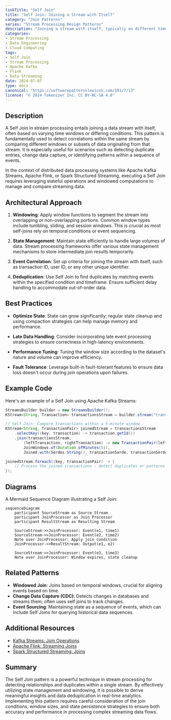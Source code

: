 ```yaml
---
linkTitle: "Self Join"
title: "Self Join: Joining a Stream with Itself"
category: "Join Patterns"
series: "Stream Processing Design Patterns"
description: "Joining a stream with itself, typically on different time windows or conditions."
categories:
- Stream Processing
- Data Engineering
- Cloud Computing
tags:
- Self Join
- Stream Processing
- Apache Kafka
- Flink
- Data Streaming
date: 2024-07-07
type: docs
canonical: "https://softwarepatternslexicon.com/101/7/13"
license: "© 2024 Tokenizer Inc. CC BY-NC-SA 4.0"
---
```



## Description

A Self Join in stream processing entails joining a data stream with itself, often based on varying time windows or differing conditions. This pattern is fundamentally used to detect correlations within the same stream by comparing different windows or subsets of data originating from that stream. It is especially useful for scenarios such as detecting duplicate entries, change data capture, or identifying patterns within a sequence of events.

In the context of distributed data processing systems like Apache Kafka Streams, Apache Flink, or Spark Structured Streaming, executing a Self Join requires leveraging stateful operations and windowed computations to manage and compare streaming data.

## Architectural Approach

1. **Windowing**: Apply window functions to segment the stream into overlapping or non-overlapping portions. Common window types include tumbling, sliding, and session windows. This is crucial as most self-joins rely on temporal conditions or event sequencing.

2. **State Management**: Maintain state efficiently to handle large volumes of data. Stream processing frameworks offer various state management mechanisms to store intermediate join results temporarily.

3. **Event Correlation**: Set up criteria for joining the stream with itself, such as transaction ID, user ID, or any other unique identifier.

4. **Deduplication**: Use Self Join to find duplicates by matching events within the specified condition and timeframe. Ensure sufficient delay handling to accommodate out-of-order data.

## Best Practices

- **Optimize State**: State can grow significantly; regular state cleanup and using compaction strategies can help manage memory and performance.

- **Late Data Handling**: Consider incorporating late event processing strategies to ensure correctness in high-latency environments.

- **Performance Tuning**: Tuning the window size according to the dataset's nature and volume can improve efficiency.

- **Fault Tolerance**: Leverage built-in fault-tolerant features to ensure data loss doesn't occur during join operations upon failures.

## Example Code

Here's an example of a Self Join using Apache Kafka Streams:

```java
StreamsBuilder builder = new StreamsBuilder();
KStream<String, Transaction> transactionsStream = builder.stream("transactions-topic");

// Self Join: Compare transactions within a 5-minute window
KStream<String, TransactionPair> joinedStream = transactionsStream
    .selectKey((key, transaction) -> transaction.getId())
    .join(transactionsStream,
        (leftTransaction, rightTransaction) -> new TransactionPair(leftTransaction, rightTransaction),
        JoinWindows.of(Duration.ofMinutes(5)),
        Joined.with(Serdes.String(), transactionSerde, transactionSerde));

joinedStream.foreach((key, transactionPair) -> {
    // Process the joined transactions - detect duplicates or patterns
});
```

## Diagrams

A Mermaid Sequence Diagram illustrating a Self Join:

```mermaid
sequenceDiagram
    participant SourceStream as Source Stream
    participant JoinProcessor as Join Processor
    participant ResultStream as Resulting Stream

    SourceStream->>JoinProcessor: Event(e1, time1)
    SourceStream->>JoinProcessor: Event(e2, time2)
    Note over JoinProcessor: Apply join condition
    JoinProcessor->>ResultStream: Output(e1, e2)

    SourceStream->>JoinProcessor: Event(e3, time3)
    Note over JoinProcessor: Window expires, state cleanup
```

## Related Patterns

- **Windowed Join**: Joins based on temporal windows, crucial for aligning events based on time.
- **Change Data Capture (CDC)**: Detects changes in databases and streams them; often uses self joins to track changes.
- **Event Sourcing**: Maintaining state as a sequence of events, which can include Self Joins for querying historical data sequences.

## Additional Resources

- [Kafka Streams: Join Operations](https://kafka.apache.org/documentation/streams/developer-guide/dsl-api.html#join-operations)
- [Apache Flink: Streaming Joins](https://nightlies.apache.org/flink/flink-docs-stable/dev/stream/operators/joining.html)
- [Spark Structured Streaming: Joins](https://spark.apache.org/docs/latest/structured-streaming-programming-guide.html#joins)

## Summary

The Self Join pattern is a powerful technique in stream processing for detecting relationships and duplicates within a single stream. By effectively utilizing state management and windowing, it is possible to derive meaningful insights and data deduplication in real-time analytics. Implementing this pattern requires careful consideration of the join conditions, window sizes, and state persistence strategies to ensure both accuracy and performance in processing complex streaming data flows.
